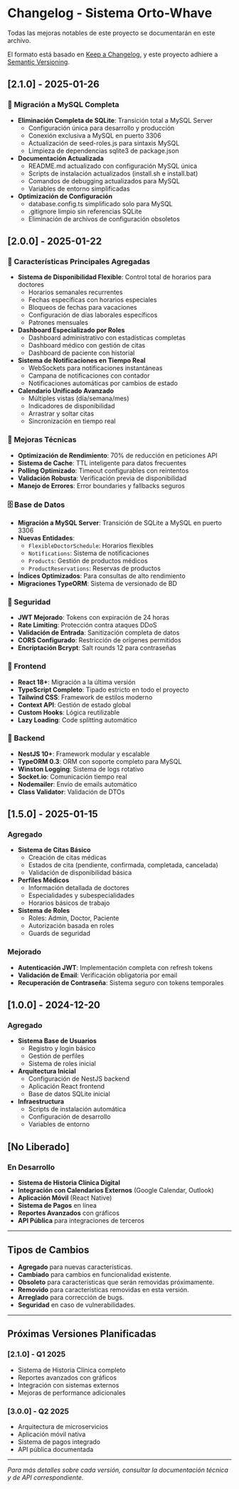 # Changelog - Sistema Orto-Whave

Todas las mejoras notables de este proyecto se documentarán en este archivo.

El formato está basado en [Keep a Changelog](https://keepachangelog.com/es-ES/1.0.0/),
y este proyecto adhiere a [Semantic Versioning](https://semver.org/spec/v2.0.0.html).

## [2.1.0] - 2025-01-26

### 🔄 Migración a MySQL Completa
- **Eliminación Completa de SQLite**: Transición total a MySQL Server
  - Configuración única para desarrollo y producción
  - Conexión exclusiva a MySQL en puerto 3306
  - Actualización de seed-roles.js para sintaxis MySQL
  - Limpieza de dependencias sqlite3 de package.json
- **Documentación Actualizada**
  - README.md actualizado con configuración MySQL única
  - Scripts de instalación actualizados (install.sh e install.bat)
  - Comandos de debugging actualizados para MySQL
  - Variables de entorno simplificadas
- **Optimización de Configuración**
  - database.config.ts simplificado solo para MySQL
  - .gitignore limpio sin referencias SQLite
  - Eliminación de archivos de configuración obsoletos

## [2.0.0] - 2025-01-22

### 🎯 Características Principales Agregadas
- **Sistema de Disponibilidad Flexible**: Control total de horarios para doctores
  - Horarios semanales recurrentes
  - Fechas específicas con horarios especiales
  - Bloqueos de fechas para vacaciones
  - Configuración de días laborales específicos
  - Patrones mensuales
- **Dashboard Especializado por Roles**
  - Dashboard administrativo con estadísticas completas
  - Dashboard médico con gestión de citas
  - Dashboard de paciente con historial
- **Sistema de Notificaciones en Tiempo Real**
  - WebSockets para notificaciones instantáneas
  - Campana de notificaciones con contador
  - Notificaciones automáticas por cambios de estado
- **Calendario Unificado Avanzado**
  - Múltiples vistas (día/semana/mes)
  - Indicadores de disponibilidad
  - Arrastrar y soltar citas
  - Sincronización en tiempo real

### 🔧 Mejoras Técnicas
- **Optimización de Rendimiento**: 70% de reducción en peticiones API
- **Sistema de Cache**: TTL inteligente para datos frecuentes
- **Polling Optimizado**: Timeout configurables con reintentos
- **Validación Robusta**: Verificación previa de disponibilidad
- **Manejo de Errores**: Error boundaries y fallbacks seguros

### 🗄️ Base de Datos
- **Migración a MySQL Server**: Transición de SQLite a MySQL en puerto 3306
- **Nuevas Entidades**:
  - `FlexibleDoctorSchedule`: Horarios flexibles
  - `Notifications`: Sistema de notificaciones
  - `Products`: Gestión de productos médicos
  - `ProductReservations`: Reservas de productos
- **Índices Optimizados**: Para consultas de alto rendimiento
- **Migraciones TypeORM**: Sistema de versionado de BD

### 🔐 Seguridad
- **JWT Mejorado**: Tokens con expiración de 24 horas
- **Rate Limiting**: Protección contra ataques DDoS
- **Validación de Entrada**: Sanitización completa de datos
- **CORS Configurado**: Restricción de orígenes permitidos
- **Encriptación Bcrypt**: Salt rounds 12 para contraseñas

### 📱 Frontend
- **React 18+**: Migración a la última versión
- **TypeScript Completo**: Tipado estricto en todo el proyecto
- **Tailwind CSS**: Framework de estilos moderno
- **Context API**: Gestión de estado global
- **Custom Hooks**: Lógica reutilizable
- **Lazy Loading**: Code splitting automático

### 🚀 Backend
- **NestJS 10+**: Framework modular y escalable
- **TypeORM 0.3**: ORM con soporte completo para MySQL
- **Winston Logging**: Sistema de logs rotativo
- **Socket.io**: Comunicación tiempo real
- **Nodemailer**: Envío de emails automático
- **Class Validator**: Validación de DTOs

## [1.5.0] - 2025-01-15

### Agregado
- **Sistema de Citas Básico**
  - Creación de citas médicas
  - Estados de cita (pendiente, confirmada, completada, cancelada)
  - Validación de disponibilidad básica
- **Perfiles Médicos**
  - Información detallada de doctores
  - Especialidades y subespecialidades
  - Horarios básicos de trabajo
- **Sistema de Roles**
  - Roles: Admin, Doctor, Paciente
  - Autorización basada en roles
  - Guards de seguridad

### Mejorado
- **Autenticación JWT**: Implementación completa con refresh tokens
- **Validación de Email**: Verificación obligatoria por email
- **Recuperación de Contraseña**: Sistema seguro con tokens temporales

## [1.0.0] - 2024-12-20

### Agregado
- **Sistema Base de Usuarios**
  - Registro y login básico
  - Gestión de perfiles
  - Sistema de roles inicial
- **Arquitectura Inicial**
  - Configuración de NestJS backend
  - Aplicación React frontend
  - Base de datos SQLite inicial
- **Infraestructura**
  - Scripts de instalación automática
  - Configuración de desarrollo
  - Variables de entorno

## [No Liberado]

### En Desarrollo
- **Sistema de Historia Clínica Digital**
- **Integración con Calendarios Externos** (Google Calendar, Outlook)
- **Aplicación Móvil** (React Native)
- **Sistema de Pagos** en línea
- **Reportes Avanzados** con gráficos
- **API Pública** para integraciones de terceros

---

## Tipos de Cambios
- **Agregado** para nuevas características.
- **Cambiado** para cambios en funcionalidad existente.
- **Obsoleto** para características que serán removidas próximamente.
- **Removido** para características removidas en esta versión.
- **Arreglado** para corrección de bugs.
- **Seguridad** en caso de vulnerabilidades.

---

## Próximas Versiones Planificadas

### [2.1.0] - Q1 2025
- Sistema de Historia Clínica completo
- Reportes avanzados con gráficos
- Integración con sistemas externos
- Mejoras de performance adicionales

### [3.0.0] - Q2 2025
- Arquitectura de microservicios
- Aplicación móvil nativa
- Sistema de pagos integrado
- API pública documentada

---

*Para más detalles sobre cada versión, consultar la documentación técnica y de API correspondiente.*
